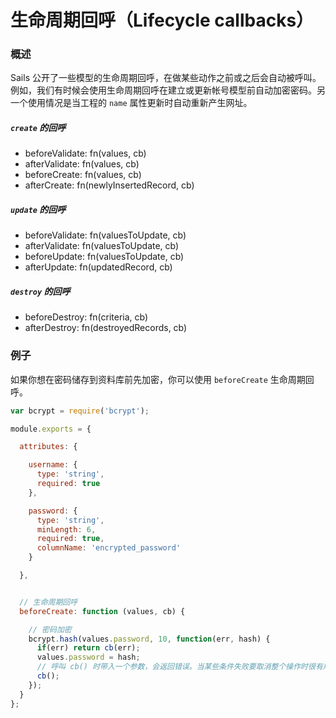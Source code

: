 # 生命周期回呼（Lifecycle callbacks）

### 概述

Sails 公开了一些模型的生命周期回呼，在做某些动作之前或之后会自动被呼叫。例如，我们有时候会使用生命周期回呼在建立或更新帐号模型前自动加密密码。另一个使用情况是当工程的 `name` 属性更新时自动重新产生网址。

##### `create` 的回呼

  - beforeValidate: fn(values, cb)
  - afterValidate: fn(values, cb)
  - beforeCreate: fn(values, cb)
  - afterCreate: fn(newlyInsertedRecord, cb)

##### `update` 的回呼

  - beforeValidate: fn(valuesToUpdate, cb)
  - afterValidate: fn(valuesToUpdate, cb)
  - beforeUpdate: fn(valuesToUpdate, cb)
  - afterUpdate: fn(updatedRecord, cb)

##### `destroy` 的回呼

  - beforeDestroy: fn(criteria, cb)
  - afterDestroy: fn(destroyedRecords, cb)


### 例子

如果你想在密码储存到资料库前先加密，你可以使用 `beforeCreate` 生命周期回呼。

```javascript
var bcrypt = require('bcrypt');

module.exports = {

  attributes: {

    username: {
      type: 'string',
      required: true
    },

    password: {
      type: 'string',
      minLength: 6,
      required: true,
      columnName: 'encrypted_password'
    }

  },


  // 生命周期回呼
  beforeCreate: function (values, cb) {

    // 密码加密
    bcrypt.hash(values.password, 10, function(err, hash) {
      if(err) return cb(err);
      values.password = hash;
      // 呼叫 cb() 时带入一个参数，会返回错误。当某些条件失败要取消整个操作时很有用。
      cb();
    });
  }
};
```


<docmeta name="uniqueID" value="Lifecyclecallbacks631538">
<docmeta name="displayName" value="Lifecycle callbacks">

